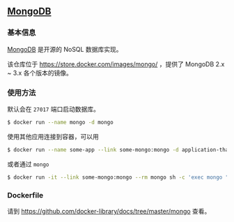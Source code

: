 ## [MongoDB](https://store.docker.com/images/mongo/)

### 基本信息

[MongoDB](https://en.wikipedia.org/wiki/MongoDB) 是开源的 NoSQL 数据库实现。

该仓库位于 https://store.docker.com/images/mongo/ ，提供了 MongoDB 2.x ~ 3.x 各个版本的镜像。

### 使用方法

默认会在 `27017` 端口启动数据库。

```bash
$ docker run --name mongo -d mongo
```

使用其他应用连接到容器，可以用

```bash
$ docker run --name some-app --link some-mongo:mongo -d application-that-uses-mongo
```

或者通过 `mongo`

```bash
$ docker run -it --link some-mongo:mongo --rm mongo sh -c 'exec mongo "$MONGO_PORT_27017_TCP_ADDR:$MONGO_PORT_27017_TCP_PORT/test"'
```

### Dockerfile

请到 https://github.com/docker-library/docs/tree/master/mongo 查看。
